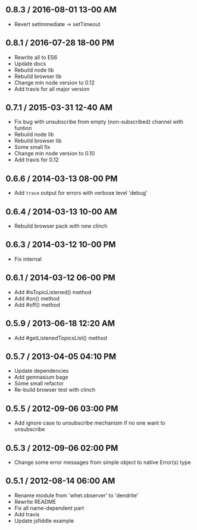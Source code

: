 ## 0.8.3 / 2016-08-01 13-00 AM

  - Revert setImmediate -> setTimeout

## 0.8.1 / 2016-07-28 18-00 PM

  - Rewrite all to ES6
  - Update docs
  - Rebuild node lib
  - Rebuild browser lib
  - Change min node version to 0.12
  - Add travis for all major version

## 0.7.1 / 2015-03-31 12-40 AM

  - Fix bug with unsubscribe from empty (non-subscribed) channel with funtion
  - Rebuild node lib
  - Rebuild browser lib
  - Some small fix
  - Change min node version to 0.10
  - Add travis for 0.12

## 0.6.6 / 2014-03-13 08-00 PM

  - Add `trace` output for errors with verbose level 'debug'

## 0.6.4 / 2014-03-13 10-00 AM

  - Rebuild browser pack with new clinch

## 0.6.3 / 2014-03-12 10-00 PM

  - Fix internal

## 0.6.1 / 2014-03-12 06-00 PM

  - Add #isTopicListened() method
  - Add #on() method
  - Add #off() method

## 0.5.9 / 2013-06-18 12:20 AM

  - Add #getListenedTopicsList() method

## 0.5.7 / 2013-04-05 04:10 PM

  - Update dependencies
  - Add gemnasium bage
  - Some small refactor
  - Re-build browser test with clinch

## 0.5.5 / 2012-09-06 03:00 PM

  - Add ignore case to unsubscribe mechanism if no one want to unsubscribe

## 0.5.3 / 2012-09-06 02:00 PM

  - Change some error messages from simple object to native Error(s) type

## 0.5.1 / 2012-08-14 06:00 AM

  - Rename module from 'whet.observer' to 'dendrite'
  - Rewrite README
  - Fix all name-dependent part
  - Add travis
  - Update jsfiddle example
